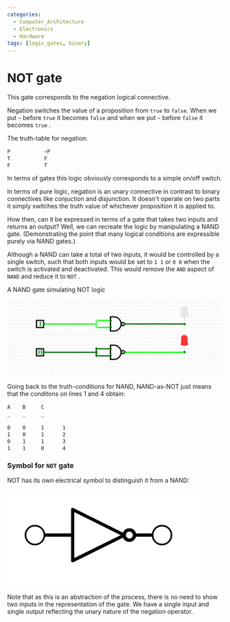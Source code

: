 ```yaml
---
categories:
  - Computer_Architecture
  - Electronics
  - Hardware
tags: [logic_gates, binary]
---
```


# NOT gate

This gate corresponds to the negation logical connective.

Negation switches the value of a proposition from `true` to `false`. When we put `~` before `true` it becomes `false` and when we put `~` before `false` it becomes `true` .

The truth-table for negation:
````
P			~P
T			F	
F			T
````
In terms of gates this logic obviously corresponds to a simple on/off switch. 

In terms of pure logic, negation is an unary connective in contrast to binary connectives like conjuction and disjunction. It doesn't operate on two parts it simply switches the truth value of whichever proposition it is applied to. 

How then, can it be expressed in terms of a gate that takes two inputs and returns an output? Well, we can recreate the logic by manipulating a NAND gate. (Demonstrating the point that many logical conditions are expressible purely via NAND gates.)

Although a NAND can take a total of two inputs, it would be controlled by a single switch, such that both inputs would be set to `1 1` or `0 0` when the switch is activated and deactivated. This would remove the `AND` aspect of `NAND` and reduce it to `NOT` .

A NAND gate simulating NOT logic

![Screenshot_2020-08-25_at_15.09.01.png](../../img/Screenshot_2020-08-25_at_15.09.01.png)

Going back to the truth-conditions for NAND, NAND-as-NOT just means that the conditons on lines 1 and 4 obtain:

```
A    B     C
_    _     _

0    0     1      1    
1    0     1      2 
0    1     1      3 
1    1     0      4
```

### Symbol for `NOT` gate

NOT has its own electrical symbol to distinguish it from a NAND:

![Screenshot_2020-08-25_at_15.18.34.png](../../img/Screenshot_2020-08-25_at_15.18.34.png)

Note that as this is an abstraction of the process, there is no need to show two inputs in the representation of the gate. We have a single input and single output reflecting the unary nature of the negation operator. 